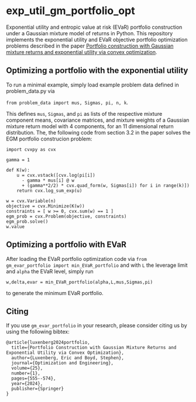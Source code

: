 # exp_util_gm_portfolio_opt
Exponential utility and entropic value at risk (EVaR) portfolio construction under a Gaussian mixture model of returns in Python. 
This repository implements the exponential utility and EVaR objective portfolio optimization problems described in the paper [Portfolio construction with Gaussian mixture returns and exponential utility via convex optimization](https://web.stanford.edu/~boyd/papers/exp_util_gm_ret_portfolio.html).


## Optimizing a portfolio with the exponential utility
To run a minimal example, simply load example problem data defined in problem_data.py via

```from problem_data import mus, Sigmas, pi, n, k```.

This defines ```mus```, ```Sigmas```, and ```pi``` as lists of the respective mixture component means, covariance matrices, and mixture weights of a Gaussian mixture return model with 4 components, for an 11 dimensional return distribution. The, the following code from section 3.2 in the paper  solves the EGM portfolio construcion problem:

```
import cvxpy as cvx

gamma = 1

def K(w):
    u = cvx.vstack([cvx.log(pi[i])
      - gamma * mus[i] @ w
      + (gamma**2/2) * cvx.quad_form(w, Sigmas[i]) for i in range(k)])
    return cvx.log_sum_exp(u)

w = cvx.Variable(n)
objective = cvx.Minimize(K(w))
constraints = [ w >= 0, cvx.sum(w) == 1 ]
egm_prob = cvx.Problem(objective, constraints)
egm_prob.solve()
w.value
```

## Optimizing a portfolio with EVaR

After loading the EVaR portfolio optimization code via  ```from gm_evar_portfolio import min_EVaR_portfolio```
and with ```L``` the leverage limit and ```alpha``` the EVaR level, simply run

```w,delta,evar = min_EVaR_portfolio(alpha,L,mus,Sigmas,pi)``` 

to generate the minimum EVaR portfolio. 

## Citing
If you use `gm_evar_portfolio` in your research, please consider citing us by using the following bibtex:
```
@article{luxenberg2024portfolio,
  title={Portfolio Construction with Gaussian Mixture Returns and Exponential Utility via Convex Optimization},
  author={Luxenberg, Eric and Boyd, Stephen},
  journal={Optimization and Engineering},
  volume={25},
  number={1},
  pages={555--574},
  year={2024},
  publisher={Springer}
}
```
